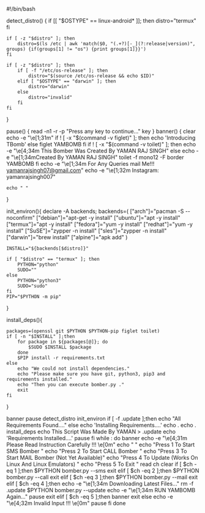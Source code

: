 




#!/bin/bash

detect_distro() {
    if [[ "$OSTYPE" == linux-android* ]]; then
            distro="termux"
    fi

    if [ -z "$distro" ]; then
        distro=$(ls /etc | awk 'match($0, "(.+?)[-_](?:release|version)", groups) {if(groups[1] != "os") {print groups[1]}}')
    fi

    if [ -z "$distro" ]; then
        if [ -f "/etc/os-release" ]; then
            distro="$(source /etc/os-release && echo $ID)"
        elif [ "$OSTYPE" == "darwin" ]; then
            distro="darwin"
        else 
            distro="invalid"
        fi
    fi
}

pause() {
    read -n1 -r -p "Press any key to continue..." key
}
banner() {
    clear
    echo -e "\e[1;31m"
    if ! [ -x "$(command -v figlet)" ]; then
        echo 'Introducing TBomb'
    else
        figlet YAMBOMB
    fi
    if ! [ -x "$(command -v toilet)" ]; then
        echo -e "\e[4;34m This Bomber Was Created By YAMAN RAJ SINGH"
    else
        echo -e "\e[1;34mCreated By YAMAN RAJ SINGH"
        toilet -f mono12 -F border YAMBOMB
    fi
    echo -e "\e[1;34m For Any Queries mail Me!!! yamanrajsingh07@gmail.com"
    echo -e "\e[1;32m           Instagram: yamanrajsingh007"
    
    echo " "

}

init_environ(){
    declare -A backends; backends=(
        ["arch"]="pacman -S --noconfirm"
        ["debian"]="apt-get -y install"
        ["ubuntu"]="apt -y install"
        ["termux"]="apt -y install"
        ["fedora"]="yum -y install"
        ["redhat"]="yum -y install"
        ["SuSE"]="zypper -n install"
        ["sles"]="zypper -n install"
        ["darwin"]="brew install"
        ["alpine"]="apk add"
    )

    INSTALL="${backends[$distro]}"

    if [ "$distro" == "termux" ]; then
        PYTHON="python"
        SUDO=""
    else
        PYTHON="python3"
        SUDO="sudo"
    fi
    PIP="$PYTHON -m pip"
}

install_deps(){
    
    packages=(openssl git $PYTHON $PYTHON-pip figlet toilet)
    if [ -n "$INSTALL" ];then
        for package in ${packages[@]}; do
            $SUDO $INSTALL $package
        done
        $PIP install -r requirements.txt
    else
        echo "We could not install dependencies."
        echo "Please make sure you have git, python3, pip3 and requirements installed."
        echo "Then you can execute bomber.py ."
        exit
    fi
}

banner
pause
detect_distro
init_environ
if [ -f .update ];then
    echo "All Requirements Found...."
else
    echo 'Installing Requirements....'
    echo .
    echo .
    install_deps
    echo This Script Was Made By YAMAN > .update
    echo 'Requirements Installed....'
    pause
fi
while :
do
    banner
    echo -e "\e[4;31m Please Read Instruction Carefully !!! \e[0m"
    echo " "
    echo "Press 1 To  Start SMS  Bomber "
    echo "Press 2 To  Start CALL Bomber "
    echo "Press 3 To  Start MAIL Bomber (Not Yet Available)"
    echo "Press 4 To  Update (Works On Linux And Linux Emulators) "
    echo "Press 5 To  Exit "
    read ch
    clear
    if [ $ch -eq 1 ];then
        $PYTHON bomber.py --sms
        exit
    elif [ $ch -eq 2 ];then
        $PYTHON bomber.py --call
        exit
    elif [ $ch -eq 3 ];then
        $PYTHON bomber.py --mail
        exit
    elif [ $ch -eq 4 ];then
        echo -e "\e[1;34m Downloading Latest Files..."
        rm -f .update
        $PYTHON bomber.py --update
        echo -e "\e[1;34m RUN YAMBOMB Again..."
        pause
        exit
    elif [ $ch -eq 5 ];then
        banner
        exit
    else
        echo -e "\e[4;32m Invalid Input !!! \e[0m"
        pause
    fi
done
